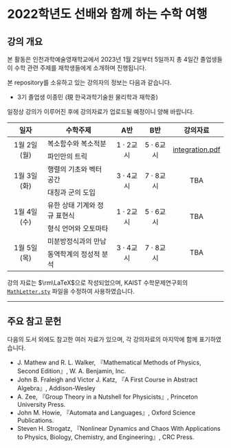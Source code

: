 # 2022학년도 선배와 함께 하는 수학 여행

## 강의 개요
본 활동은 인천과학예술영재학교에서 2023년 1월 2일부터 5일까지 총 4일간 졸업생들이 수학 관련 주제를 재학생들에게 소개하며 진행됩니다.

본 repository를 소유하고 있는 강의자의 정보는 다음과 같습니다.
* 3기 졸업생 이종민 (現 한국과학기술원 물리학과 재학중)

일정상 강의가 이루어진 후에 강의자료가 업로드될 예정이니 양해 바랍니다.

<center>

<table>
  <thead>
    <tr>
      <th><center>일자</center></th>
      <th><center>수학주제</center></th>
      <th><center>A반</center></th>
      <th><center>B반</center></th>
      <th><center>강의자료</center></th>
    </tr>
  </thead>
  <tbody>
    <tr align="center">
      <td rowspan="2">1월 2일 (월)</td>
      <td align="left">복소함수와 복소적분</td>
      <td rowspan="2">1 · 2교시</td>
      <td rowspan="2">5 · 6교시</td>
      <td rowspan="2"><a href="https://github.com/absolux-jm/math-travel-2022/blob/main/day1-integration/integration.pdf">integration.pdf</a></td>
    </tr>
    <tr>
      <td>파인만의 트릭</td>
    </tr>
    <tr align="center">
      <td rowspan="2">1월 3일 (화)</td>
      <td align="left">행렬의 기초와 벡터 공간</td>
      <td rowspan="2">3 · 4교시</td>
      <td rowspan="2">7 · 8교시</td>
      <td rowspan="2">TBA</td>
      <!-- <td rowspan="2"><a href="https://github.com/absolux-jm/math-travel-2022/blob/main/day2-algebra/algebra.pdf">algebra.pdf</a></td> -->
    </tr>
    <tr>
      <td>대칭과 군의 도입</td>
    </tr>
    <tr align="center">
      <td rowspan="2">1월 4일 (수)</td>
      <td align="left">유한 상태 기계와 정규 표현식</td>
      <td rowspan="2">1 · 2교시</td>
      <td rowspan="2">5 · 6교시</td>
      <td rowspan="2">TBA</td>
      <!-- <td rowspan="2"><a href="https://github.com/absolux-jm/math-travel-2022/blob/main/day3-automata/automata.pdf">automata.pdf</a></td> -->
    </tr>
    <tr>
      <td>형식 언어와 오토마타</td>
    </tr>
    <tr align="center">
      <td rowspan="2">1월 5일 (목)</td>
      <td align="left">미분방정식과의 만남</td>
      <td rowspan="2">3 · 4교시</td>
      <td rowspan="2">7 · 8교시</td>
      <td rowspan="2">TBA</td>
      <!-- <td rowspan="2"><a href="https://github.com/absolux-jm/math-travel-2022/blob/main/day4-diffeqn/diffeqn.pdf">diffeqn.pdf</a></td> -->
    </tr>
    <tr>
      <td>동역학계의 정성적 분석</td>
    </tr>
  </tbody>
</table>

</center>

강의 자료는 $\rm\LaTeX$으로 작성되었으며, KAIST 수학문제연구회의 [`MathLetter.sty`](https://github.com/msquare-kaist/mathletter-package) 파일을 수정하여 사용하였습니다.

--------------

## 주요 참고 문헌
다음의 도서 외에도 참고한 여러 자료가 있으며, 각 강의자료의 마지막에 함께 표기하였습니다.

* J. Mathew and R. L. Walker, 『Mathematical Methods of Physics, Second Edition』, W. A. Benjamin, Inc.
* John B. Fraleigh and Victor J. Katz, 『A First Course in Abstract Algebra』, Addison-Wesley
* A. Zee, 『Group Theory in a Nutshell for Physicists』, Princeton University Press.
* John M. Howie, 『Automata and Languages』, Oxford Science Publications.
* Steven H. Strogatz, 『Nonlinear Dynamics and Chaos With Applications to Physics, Biology, Chemistry, and Engineering』, CRC Press.